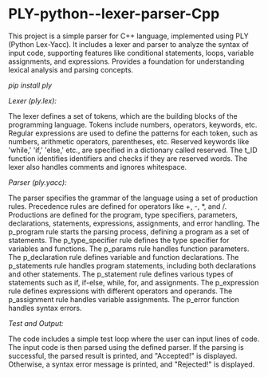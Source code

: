 # PLY-python--lexer-parser-Cpp
This project is a simple  parser for C++ language, implemented using PLY (Python Lex-Yacc). It includes a lexer and parser to analyze the syntax of input code, supporting features like conditional statements, loops, variable assignments, and expressions. Provides a foundation for understanding lexical analysis and parsing concepts.

*pip install ply*

*Lexer (ply.lex):*

The lexer defines a set of tokens, which are the building blocks of the programming language. Tokens include numbers, operators, keywords, etc.
Regular expressions are used to define the patterns for each token, such as numbers, arithmetic operators, parentheses, etc.
Reserved keywords like 'while,' 'if,' 'else,' etc., are specified in a dictionary called reserved.
The t_ID function identifies identifiers and checks if they are reserved words.
The lexer also handles comments and ignores whitespace.

*Parser (ply.yacc):*

The parser specifies the grammar of the language using a set of production rules.
Precedence rules are defined for operators like +, -, *, and /.
Productions are defined for the program, type specifiers, parameters, declarations, statements, expressions, assignments, and error handling.
The p_program rule starts the parsing process, defining a program as a set of statements.
The p_type_specifier rule defines the type specifier for variables and functions.
The p_params rule handles function parameters.
The p_declaration rule defines variable and function declarations.
The p_statements rule handles program statements, including both declarations and other statements.
The p_statement rule defines various types of statements such as if, if-else, while, for, and assignments.
The p_expression rule defines expressions with different operators and operands.
The p_assignment rule handles variable assignments.
The p_error function handles syntax errors.

*Test and Output:*

The code includes a simple test loop where the user can input lines of code.
The input code is then parsed using the defined parser.
If the parsing is successful, the parsed result is printed, and "Accepted!" is displayed. Otherwise, a syntax error message is printed, and "Rejected!" is displayed.
